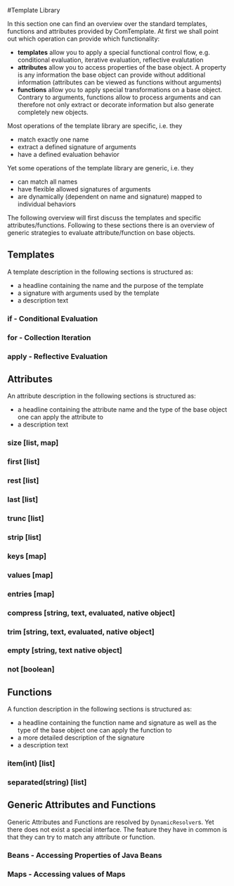 #Template Library

In this section one can find an overview over the standard templates, functions and attributes provided by ComTemplate. At first we shall point out which operation can provide which functionality:

 - **templates** allow you to apply a special functional control flow, e.g. conditional evaluation, iterative evaluation, reflective evalutation
 - **attributes** allow you to access properties of the base object. A property is any information the base object can provide without additional information (attributes can be viewed as functions without arguments)
 - **functions** allow you to apply special transformations on a base object. Contrary to arguments, functions allow to process arguments and can therefore not only extract or decorate information but also generate completely new objects.

Most operations of the template library are specific, i.e. they

 - match exactly one name
 - extract a defined signature of arguments
 - have a defined evaluation behavior
 
Yet some operations of the template library are generic, i.e. they

 - can match all names
 - have flexible allowed signatures of arguments
 - are dynamically (dependent on name and signature) mapped to individual behaviors

The following overview will first discuss the templates and specific attributes/functions. Following to these sections there is an overview of generic strategies to evaluate attribute/function on base objects.

## Templates

A template description in the following sections is structured as:

 - a headline containing the name and the purpose of the template
 - a signature with arguments used by the template
 - a description text

### if - Conditional Evaluation

### for - Collection Iteration

### apply - Reflective Evaluation

## Attributes

An attribute description in the following sections is structured as:

 - a headline containing the attribute name and the type of the base object one can apply the attribute to
 - a description text

### size [list, map]

### first [list]

### rest [list]

### last [list]

### trunc [list]

### strip [list]

### keys [map]

### values [map]

### entries [map]

### compress [string, text, evaluated, native object]

### trim [string, text, evaluated, native object]

### empty [string, text native object]

### not [boolean]

## Functions

A function description in the following sections is structured as:

 - a headline containing the function name and signature as well as the type of the base object one can apply the function to
 - a more detailed description of the signature
 - a description text

### item(int) [list]

### separated(string) [list]

## Generic Attributes and Functions

Generic Attributes and Functions are resolved by `DynamicResolver`s. Yet there does not exist a special interface. The feature they have in common is that they can try to match any attribute or function. 

### Beans - Accessing Properties of Java Beans

### Maps - Accessing values of Maps



